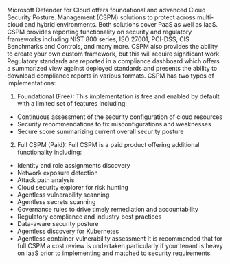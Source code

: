 Microsoft Defender for Cloud offers foundational and advanced Cloud Security Posture. Management (CSPM) solutions to protect across multi-cloud and hybrid environments. Both solutions cover PaaS as well as IaaS. CSPM provides reporting functionality on security and regulatory frameworks including NIST 800 series, ISO 27001, PCI-DSS, CIS Benchmarks and Controls, and many more. CSPM also provides the ability to create your own custom framework, but this will require significant work. Regulatory standards are reported in a compliance dashboard which offers a summarized view against deployed standards and presents the ability to download compliance reports in various formats.
CSPM has two types of implementations:
1. Foundational (Free): This implementation is free and enabled by default with a limited set of features including:
- Continuous assessment of the security configuration of cloud resources
- Security recommendations to fix misconfigurations and weaknesses
- Secure score summarizing current overall security posture
2. Full CSPM (Paid): Full CSPM is a paid product offering additional functionality including:
- Identity and role assignments discovery
- Network exposure detection
- Attack path analysis
- Cloud security explorer for risk hunting
- Agentless vulnerability scanning
- Agentless secrets scanning
- Governance rules to drive timely remediation and accountability
- Regulatory compliance and industry best practices
- Data-aware security posture
- Agentless discovery for Kubernetes
- Agentless container vulnerability assessment
It is recommended that for full CSPM a cost review is undertaken particularly if your tenant is heavy on IaaS prior to implementing and matched to security requirements.